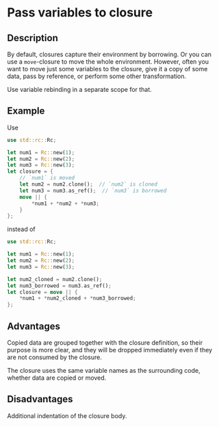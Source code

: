 # Pass variables to closure

## Description

By default, closures capture their environment by borrowing. Or you can use a
`move`-closure to move the whole environment. However, often you want to move
just some variables to the closure, give it a copy of some data, pass by
reference, or perform some other transformation.

Use variable rebinding in a separate scope for that.

## Example

Use

```rust
use std::rc::Rc;

let num1 = Rc::new(1);
let num2 = Rc::new(2);
let num3 = Rc::new(3);
let closure = {
    // `num1` is moved
    let num2 = num2.clone();  // `num2` is cloned
    let num3 = num3.as_ref();  // `num3` is borrowed
    move || {
        *num1 + *num2 + *num3;
    }
};
```

instead of

```rust
use std::rc::Rc;

let num1 = Rc::new(1);
let num2 = Rc::new(2);
let num3 = Rc::new(3);

let num2_cloned = num2.clone();
let num3_borrowed = num3.as_ref();
let closure = move || {
    *num1 + *num2_cloned + *num3_borrowed;
};
```

## Advantages

Copied data are grouped together with the closure definition, so their purpose 
is more clear, and they will be dropped immediately even if they are not consumed
by the closure.

The closure uses the same variable names as the surrounding code, whether data
are copied or moved.

## Disadvantages

Additional indentation of the closure body.
